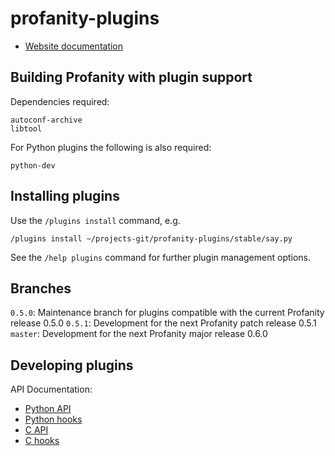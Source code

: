 profanity-plugins
=================

* [Website documentation](http://www.profanity.im/plugins.html)

Building Profanity with plugin support
--------------------------------------

Dependencies required:

```
autoconf-archive
libtool
```

For Python plugins the following is also required:

```
python-dev
```

Installing plugins
------------------

Use the `/plugins install` command, e.g.

```
/plugins install ~/projects-git/profanity-plugins/stable/say.py
```

See the `/help plugins` command for further plugin management options.

Branches
--------

`0.5.0`: Maintenance branch for plugins compatible with the current Profanity release 0.5.0
`0.5.1`: Development for the next Profanity patch release 0.5.1
`master`: Development for the next Profanity major release 0.6.0

Developing plugins
------------------

API Documentation:
* [Python API](http://www.profanity.im/plugins/python/html/prof.html)
* [Python hooks](http://www.profanity.im/plugins/python/html/plugin.html)
* [C API](http://www.profanity.im/plugins/c/html/profapi_8h.html)
* [C hooks](http://www.profanity.im/plugins/c/html/profhooks_8h.html)

